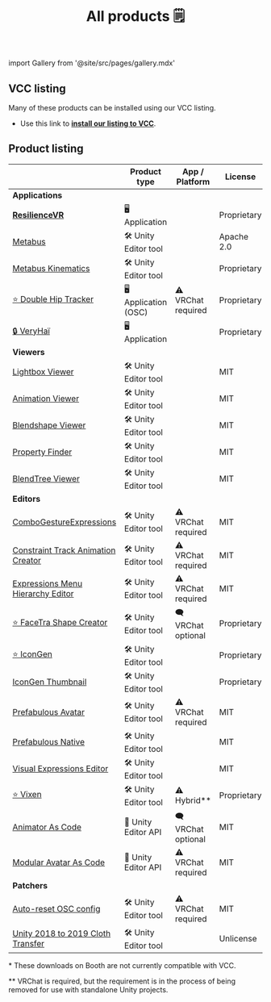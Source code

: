 ﻿---
title: All products 🗒️
sidebar_position: 1
hide_table_of_contents: true
hide_title: true
description: Documentation and gallery of Haï's tools and apps
---

import Gallery from '@site/src/pages/gallery.mdx'

<Gallery />

## VCC listing

Many of these products can be installed using our VCC listing.

- Use this link to **[install our listing to VCC](vcc://vpm/addRepo?url=https://hai-vr.github.io/vpm-listing/index.json)**.

## Product listing

|                                                                                     | Product type          | App / Platform      | License     | Booth                                                | VCC? |
|-------------------------------------------------------------------------------------|-----------------------|---------------------|-------------|------------------------------------------------------|------|
| **Applications**                                                                    |                       |                     |             |                                                      |      |
| [**ResilienceVR**](./resilience)                                                    | 🖥️ Application       |                     | Proprietary |                                                      |      |
| [Metabus](./resilience/metabus)                                                     | 🛠️ Unity Editor tool |                     | Apache 2.0  |                                                      |      |
| [Metabus Kinematics](./resilience/metabus)                                          | 🛠️ Unity Editor tool |                     | Proprietary |                                                      |      |
| [⭐ Double Hip Tracker](./products/double-hip-tracker)                               | 🖥️ Application (OSC) | ⚠️ VRChat required  | Proprietary |                                                      |      |
| [🔒 VeryHaï](./products/very-h)                                                     | 🖥️️ Application      |                     | Proprietary |                                                      |      |
| **Viewers**                                                                         |                       |                     |             |                                                      |      |
| [Lightbox Viewer](./products/lightbox-viewer)                                       | 🛠️ Unity Editor tool |                     | MIT         | ~~[Booth](https://hai-vr.booth.pm/items/3870813)~~\* | ✅    |
| [Animation Viewer](./products/animation-viewer)                                     | 🛠️ Unity Editor tool |                     | MIT         | ~~[Booth](https://hai-vr.booth.pm/items/3625699)~~\* | ✅    |
| [Blendshape Viewer](./products/blendshape-viewer)                                   | 🛠️ Unity Editor tool |                     | MIT         | ~~[Booth](https://hai-vr.booth.pm/items/3582541)~~\* | ✅    |
| [Property Finder](./products/property-finder)                                       | 🛠️ Unity Editor tool |                     | MIT         |                                                      | ✅    |
| [BlendTree Viewer](./products/blendtree-viewer)                                     | 🛠️ Unity Editor tool |                     | MIT         |                                                      | ✅    |
| **Editors**                                                                         |                       |                     |             |                                                      |      |
| [ComboGestureExpressions](./products/combo-gesture-expressions)                     | 🛠️ Unity Editor tool | ⚠️ VRChat required  | MIT         | ~~[Booth](https://hai-vr.booth.pm/items/2219616)~~\* | ✅    |
| [Constraint Track Animation Creator](./products/constraint-track-animation-creator) | 🛠️ Unity Editor tool | ⚠️ VRChat required  | MIT         | [Booth](https://hai-vr.booth.pm/items/3532857)       |      |
| [Expressions Menu Hierarchy Editor](./products/expressions-menu-hierarchy-editor)   | 🛠️ Unity Editor tool | ⚠️ VRChat required  | MIT         | [Booth](https://hai-vr.booth.pm/items/3696355)       |      |
| [⭐ FaceTra Shape Creator](./products/facetra-shape-creator)                         | 🛠️ Unity Editor tool | 🗨️ VRChat optional | Proprietary |                                                      |      |
| [⭐ IconGen](./products/icon-gen)                                                    | 🛠️ Unity Editor tool |                     | Proprietary |                                                      |      |
| [IconGen Thumbnail](./products/icon-gen#capture-thumbnails-for-vrchat-in-play-mode) | 🛠️ Unity Editor tool |                     | Proprietary | [Booth](https://hai-vr.booth.pm/items/5092126)       |      |
| [Prefabulous Avatar](./products/prefabulous-avatar)                                 | 🛠️ Unity Editor tool | ⚠️ VRChat required  | MIT         |                                                      | ✅    |
| [Prefabulous Native](./products/prefabulous-avatar)                                 | 🛠️ Unity Editor tool |                     | MIT         |                                                      | ✅    |
| [Visual Expressions Editor](./products/visual-expressions-editor)                   | 🛠️ Unity Editor tool |                     | MIT         | ~~[Booth](https://hai-vr.booth.pm/items/3708550)~~\* | ✅    |
| [⭐ Vixen](./products/vixen)                                                         | 🛠️ Unity Editor tool | ⚠️ Hybrid\*\*       | Proprietary |                                                      |      |
| [Animator As Code](./products/animator-as-code)                                     | 📐 Unity Editor API   | 🗨️ VRChat optional | MIT         |                                                      | ✅    |
| [Modular Avatar As Code](./products/animator-as-code/functions/modular-avatar)      | 📐 Unity Editor API   | ⚠️ VRChat required  | MIT         |                                                      | ✅    |
| **Patchers**                                                                        |                       |                     |             |                                                      |      |
| [Auto-reset OSC config](./products/auto-reset-osc-config)                           | 🛠️ Unity Editor tool | ⚠️ VRChat required  | MIT         |                                                      | ✅    |
| [Unity 2018 to 2019 Cloth Transfer](./products/cloth-transfer)                      | 🛠️ Unity Editor tool |                     | Unlicense   | [Booth](https://hai-vr.booth.pm/items/3136328)       |      |

\* These downloads on Booth are not currently compatible with VCC.

\*\* VRChat is required, but the requirement is in the process of being removed for use with standalone Unity projects.
